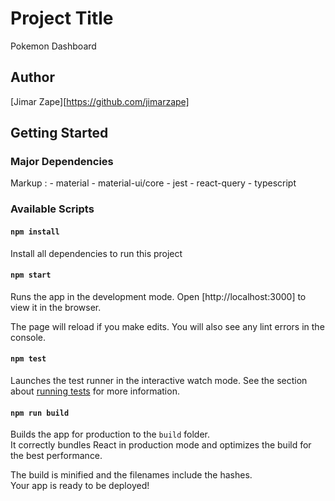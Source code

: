 # Project Title

Pokemon Dashboard

## Author

[Jimar Zape][https://github.com/jimarzape]

## Getting Started

### Major Dependencies

Markup :  - material 
          - material-ui/core 
          - jest 
          - react-query 
          - typescript

### Available Scripts

#### `npm install`

Install all dependencies to run this project

#### `npm start`

Runs the app in the development mode.
Open [http://localhost:3000] to view it in the browser.

The page will reload if you make edits.
You will also see any lint errors in the console.

#### `npm test`

Launches the test runner in the interactive watch mode.
See the section about [running tests](https://facebook.github.io/create-react-app/docs/running-tests) for more information.

#### `npm run build`

Builds the app for production to the `build` folder.\
It correctly bundles React in production mode and optimizes the build for the best performance.

The build is minified and the filenames include the hashes.\
Your app is ready to be deployed!
